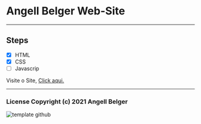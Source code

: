 # Angell Belger Web-Site

***
## Steps
- [x] HTML
- [x] CSS
- [ ] Javascrip

Visite o Site, <a href="https://angellbelger.github.io/Angell-PRO-Web/" target="_blank" rel="external">Click aqui.</a>
***
### License Copyright (c) 2021 Angell Belger
 
![template github](https://user-images.githubusercontent.com/82967046/116450089-4639f780-a831-11eb-9673-4b18a47c4e91.png)

